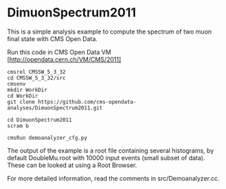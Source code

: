 # DimuonSpectrum2011

This is a simple analysis example to compute the spectrum of two muon final state with CMS Open Data.

Run this code in CMS Open Data VM [http://opendata.cern.ch/VM/CMS/2011]
```
cmsrel CMSSW_5_3_32
cd CMSSW_5_3_32/src
cmsenv
mkdir WorkDir
cd WorkDir
git clone https://github.com/cms-opendata-analyses/DimuonSpectrum2011.git

cd DimuonSpectrum2011
scram b

cmsRun demoanalyzer_cfg.py
```
The output of the example is a root file containing several histograms, by default DoubleMu.root with 10000 input events (small subset of data). These can be looked at using a Root Browser.

For more detailed information, read the comments in src/Demoanalyzer.cc.
